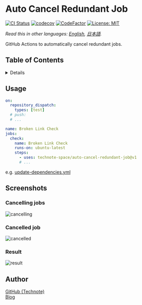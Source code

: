 # Auto Cancel Redundant Job

[![CI Status](https://github.com/technote-space/auto-cancel-redundant-job/workflows/CI/badge.svg)](https://github.com/technote-space/auto-cancel-redundant-job/actions)
[![codecov](https://codecov.io/gh/technote-space/auto-cancel-redundant-job/branch/master/graph/badge.svg)](https://codecov.io/gh/technote-space/auto-cancel-redundant-job)
[![CodeFactor](https://www.codefactor.io/repository/github/technote-space/auto-cancel-redundant-job/badge)](https://www.codefactor.io/repository/github/technote-space/auto-cancel-redundant-job)
[![License: MIT](https://img.shields.io/badge/License-MIT-blue.svg)](https://github.com/technote-space/auto-cancel-redundant-job/blob/master/LICENSE)

*Read this in other languages: [English](README.md), [日本語](README.ja.md).*

GitHub Actions to automatically cancel redundant jobs.

## Table of Contents

<!-- START doctoc generated TOC please keep comment here to allow auto update -->
<!-- DON'T EDIT THIS SECTION, INSTEAD RE-RUN doctoc TO UPDATE -->
<details>
<summary>Details</summary>

- [Usage](#usage)
- [Screenshots](#screenshots)
  - [Cancelling jobs](#cancelling-jobs)
  - [Cancelled job](#cancelled-job)
  - [Result](#result)
- [Author](#author)

</details>
<!-- END doctoc generated TOC please keep comment here to allow auto update -->

## Usage
```yaml
on:
  repository_dispatch:
    types: [test]
  # push:
  # ...

name: Broken Link Check
jobs:
  check:
    name: Broken Link Check
    runs-on: ubuntu-latest
    steps:
      - uses: technote-space/auto-cancel-redundant-job@v1
      # ...
```

e.g. [update-dependencies.yml](.github/workflows/update-dependencies.yml)

## Screenshots
### Cancelling jobs
![cancelling](https://raw.githubusercontent.com/technote-space/auto-cancel-redundant-job/images/cancelling.png)

### Cancelled job
![cancelled](https://raw.githubusercontent.com/technote-space/auto-cancel-redundant-job/images/cancelled.png)

### Result
![result](https://raw.githubusercontent.com/technote-space/auto-cancel-redundant-job/images/result.png)

## Author
[GitHub (Technote)](https://github.com/technote-space)  
[Blog](https://technote.space)
